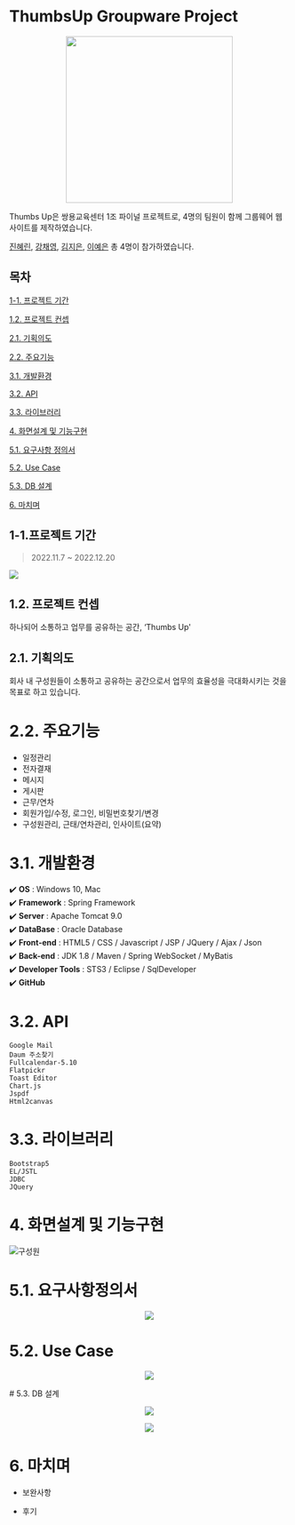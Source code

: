 # ThumbsUp Groupware Project
<p align="center"><img src="https://s3.us-west-2.amazonaws.com/secure.notion-static.com/75eee8bc-227d-4b6d-a69c-562658fb6e08/ThumbsUp%EB%A1%9C%EA%B3%A0.jpg?X-Amz-Algorithm=AWS4-HMAC-SHA256&X-Amz-Content-Sha256=UNSIGNED-PAYLOAD&X-Amz-Credential=AKIAT73L2G45EIPT3X45%2F20221226%2Fus-west-2%2Fs3%2Faws4_request&X-Amz-Date=20221226T081833Z&X-Amz-Expires=86400&X-Amz-Signature=27a377de239444c6a7b38b2e91977323f41c5f2b58a704143d266e88faa398e9&X-Amz-SignedHeaders=host&response-content-disposition=filename%3D%22ThumbsUp%25EB%25A1%259C%25EA%25B3%25A0.jpg%22&x-id=GetObject" width="300px"/></p>
Thumbs Up은 쌍용교육센터 1조 파이널 프로젝트로, 4명의 팀원이 함께 그룹웨어 웹사이트를 제작하였습니다.

[진혜린](https://github.com/hrJin9), [강채영](https://github.com/chaeo), [김지은](https://github.com/jinnssi), [이예은](https://github.com/yenioo) 총 4명이 참가하였습니다.

## 목차
[1-1. 프로젝트 기간](#1-1.프로젝트-기간)

[1.2. 프로젝트 컨셉](#1.2.-프로젝트-컨셉)

[2.1. 기획의도](#2.1.-기획의도)

[2.2. 주요기능](#2.2.-주요기능)

[3.1. 개발환경](#3.1.-개발환경)

[3.2. API](#3.2.-API)

[3.3. 라이브러리](#3.3.-라이브러리)

[4. 화면설계 및 기능구현](#4.-화면설계-및-기능구현)

[5.1. 요구사항 정의서](#5.1.-요구사항-정의서)

[5.2. Use Case](#5.2.-Use-Case)

[5.3. DB 설계](#5.3.-DB-설계)

[6. 마치며](#6.-마치며)


## 1-1.프로젝트 기간
> 2022.11.7 ~ 2022.12.20
<img src="https://s3.us-west-2.amazonaws.com/secure.notion-static.com/2558ae47-181c-4239-8ae2-3b77675ba1a1/%EC%9D%BC%EC%A0%95%ED%91%9C.png?X-Amz-Algorithm=AWS4-HMAC-SHA256&X-Amz-Content-Sha256=UNSIGNED-PAYLOAD&X-Amz-Credential=AKIAT73L2G45EIPT3X45%2F20221229%2Fus-west-2%2Fs3%2Faws4_request&X-Amz-Date=20221229T061101Z&X-Amz-Expires=86400&X-Amz-Signature=64c1f578e8206ea973816964c74d4773d699cbf85991af46f90b396e11e7f5ab&X-Amz-SignedHeaders=host&response-content-disposition=filename%3D%22%25EC%259D%25BC%25EC%25A0%2595%25ED%2591%259C.png%22&x-id=GetObject">


## 1.2. 프로젝트 컨셉
하나되어 소통하고 업무를 공유하는 공간, ‘Thumbs Up'

## 2.1. 기획의도
회사 내 구성원들이 소통하고 공유하는 공간으로서
업무의 효율성을 극대화시키는 것을 목표로 하고 있습니다.

# 2.2. 주요기능
- 일정관리
- 전자결재
- 메시지
- 게시판
- 근무/연차
- 회원가입/수정, 로그인, 비밀번호찾기/변경
- 구성원관리, 근태/연차관리, 인사이트(요약)

# 3.1. 개발환경
:heavy_check_mark: **OS** : Windows 10, Mac <br>
:heavy_check_mark: **Framework** : Spring Framework <br>
:heavy_check_mark: **Server** : Apache Tomcat 9.0 <br>
:heavy_check_mark: **DataBase** : Oracle Database <br>
:heavy_check_mark: **Front-end** : HTML5 / CSS / Javascript / JSP / JQuery / Ajax / Json  <br>
:heavy_check_mark: **Back-end** : JDK 1.8 / Maven / Spring WebSocket / MyBatis <br>
:heavy_check_mark: **Developer Tools** : STS3 / Eclipse / SqlDeveloper <br>
:heavy_check_mark: **GitHub**

# 3.2. API
```
Google Mail
Daum 주소찾기
Fullcalendar-5.10
Flatpickr
Toast Editor
Chart.js
Jspdf
Html2canvas
```

# 3.3. 라이브러리
```
Bootstrap5
EL/JSTL
JDBC
JQuery
```
# 4. 화면설계 및 기능구현
![구성원](https://user-images.githubusercontent.com/109951309/209531219-e1f41f16-e400-4cc5-ba28-30df22a0f35b.gif)




# 5.1. 요구사항정의서
<p align="center"><img src="https://s3.us-west-2.amazonaws.com/secure.notion-static.com/0ed4b67a-de16-4dc0-8dd5-e7e7f5a89054/%EC%9A%94%EA%B5%AC%EC%82%AC%ED%95%AD%EC%A0%95%EC%9D%98%EC%84%9C.png?X-Amz-Algorithm=AWS4-HMAC-SHA256&X-Amz-Content-Sha256=UNSIGNED-PAYLOAD&X-Amz-Credential=AKIAT73L2G45EIPT3X45%2F20221226%2Fus-west-2%2Fs3%2Faws4_request&X-Amz-Date=20221226T080455Z&X-Amz-Expires=86400&X-Amz-Signature=225d39a3ae8d13512c95f56989a26a7be5fc4132d6b13528e1d78161c0468ea4&X-Amz-SignedHeaders=host&response-content-disposition=filename%3D%22%25EC%259A%2594%25EA%25B5%25AC%25EC%2582%25AC%25ED%2595%25AD%25EC%25A0%2595%25EC%259D%2598%25EC%2584%259C.png%22&x-id=GetObject"></p>

# 5.2. Use Case
<p align="center"><img src="https://s3.us-west-2.amazonaws.com/secure.notion-static.com/e80ad7dc-4168-4b2f-af2c-ad0d2b731b6b/Usecase.png?X-Amz-Algorithm=AWS4-HMAC-SHA256&X-Amz-Content-Sha256=UNSIGNED-PAYLOAD&X-Amz-Credential=AKIAT73L2G45EIPT3X45%2F20221226%2Fus-west-2%2Fs3%2Faws4_request&X-Amz-Date=20221226T071021Z&X-Amz-Expires=86400&X-Amz-Signature=e2fb36d6e52d6667bed7475abce4a389d5ea685f782e5afe883d6be01bafde3d&X-Amz-SignedHeaders=host&response-content-disposition=filename%3D%22Usecase.png%22&x-id=GetObject"></p>
# 5.3. DB 설계
<p align="center"><img src="https://s3.us-west-2.amazonaws.com/secure.notion-static.com/e3dd001a-5123-4cfa-8b19-6679c2866667/DB%EB%AA%A8%EB%8D%B8%EB%A7%81.jpg?X-Amz-Algorithm=AWS4-HMAC-SHA256&X-Amz-Content-Sha256=UNSIGNED-PAYLOAD&X-Amz-Credential=AKIAT73L2G45EIPT3X45%2F20221226%2Fus-west-2%2Fs3%2Faws4_request&X-Amz-Date=20221226T082311Z&X-Amz-Expires=86400&X-Amz-Signature=4acebcab66e733cce5d289e111b330bcbe967f2ff2b989ca5dc4e64281192b10&X-Amz-SignedHeaders=host&response-content-disposition=filename%3D%22DB%25EB%25AA%25A8%25EB%258D%25B8%25EB%25A7%2581.jpg%22&x-id=GetObject"></p>
<p align="center"><img src="https://user-images.githubusercontent.com/109951309/209524777-a34c6d05-5552-4d41-9aa2-b594bb8da67e.jpg"></p>



# 6. 마치며
- 보완사항

- 후기


